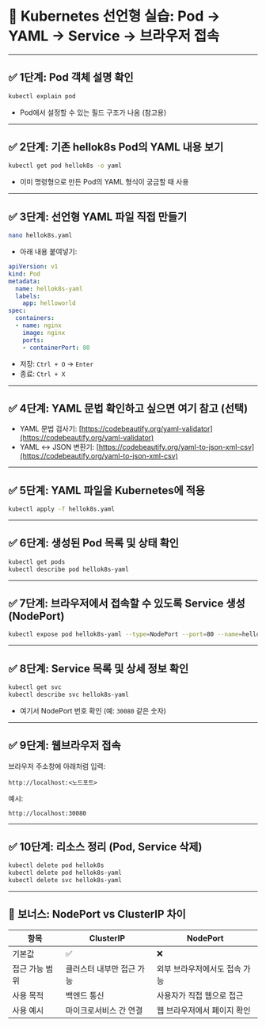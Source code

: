 # 🧭 Kubernetes 선언형 실습: Pod → YAML → Service → 브라우저 접속

---

## ✅ 1단계: Pod 객체 설명 확인

```bash
kubectl explain pod
```

- Pod에서 설정할 수 있는 필드 구조가 나옴 (참고용)

---

## ✅ 2단계: 기존 hellok8s Pod의 YAML 내용 보기

```bash
kubectl get pod hellok8s -o yaml
```

- 이미 명령형으로 만든 Pod의 YAML 형식이 궁금할 때 사용

---

## ✅ 3단계: 선언형 YAML 파일 직접 만들기

```bash
nano hellok8s.yaml
```

- 아래 내용 붙여넣기:

```yaml
apiVersion: v1
kind: Pod
metadata:
  name: hellok8s-yaml
  labels:
    app: helloworld
spec:
  containers:
  - name: nginx
    image: nginx
    ports:
    - containerPort: 80
```

- 저장: `Ctrl + O` → `Enter`  
- 종료: `Ctrl + X`

---

## ✅ 4단계: YAML 문법 확인하고 싶으면 여기 참고 (선택)

- YAML 문법 검사기: [https://codebeautify.org/yaml-validator](https://codebeautify.org/yaml-validator)  
- YAML ↔ JSON 변환기: [https://codebeautify.org/yaml-to-json-xml-csv](https://codebeautify.org/yaml-to-json-xml-csv)

---

## ✅ 5단계: YAML 파일을 Kubernetes에 적용

```bash
kubectl apply -f hellok8s.yaml
```

---

## ✅ 6단계: 생성된 Pod 목록 및 상태 확인

```bash
kubectl get pods
kubectl describe pod hellok8s-yaml
```

---

## ✅ 7단계: 브라우저에서 접속할 수 있도록 Service 생성 (NodePort)

```bash
kubectl expose pod hellok8s-yaml --type=NodePort --port=80 --name=hellok8s-yaml
```

---

## ✅ 8단계: Service 목록 및 상세 정보 확인

```bash
kubectl get svc
kubectl describe svc hellok8s-yaml
```

- 여기서 NodePort 번호 확인 (예: `30080` 같은 숫자)

---

## ✅ 9단계: 웹브라우저 접속

브라우저 주소창에 아래처럼 입력:

```
http://localhost:<노드포트>
```

예시:

```
http://localhost:30080
```

---

## ✅ 10단계: 리소스 정리 (Pod, Service 삭제)

```bash
kubectl delete pod hellok8s
kubectl delete pod hellok8s-yaml
kubectl delete svc hellok8s-yaml
```

---

## 🎁 보너스: NodePort vs ClusterIP 차이

| 항목             | ClusterIP                | NodePort                        |
|------------------|---------------------------|----------------------------------|
| 기본값           | ✅                        | ❌                               |
| 접근 가능 범위   | 클러스터 내부만 접근 가능 | 외부 브라우저에서도 접속 가능   |
| 사용 목적        | 백엔드 통신               | 사용자가 직접 웹으로 접근       |
| 사용 예시        | 마이크로서비스 간 연결    | 웹 브라우저에서 페이지 확인     |
```
